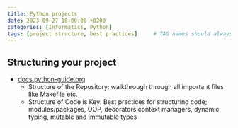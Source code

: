 ```yaml
---
title: Python projects
date: 2023-09-27 18:00:00 +0200
categories: [Informatics, Python]
tags: [project structure, best practices]     # TAG names should always be lowercase
---
```


## Structuring your project

- [docs.python-guide.org](https://docs.python-guide.org/writing/structure/)
  - Structure of the Repository: walkthrough through all important files like Makefile etc.
  - Structure of Code is Key: Best practices for structuring code; modules/packages, OOP, decorators context managers, dynamic typing, mutable and immutable types
